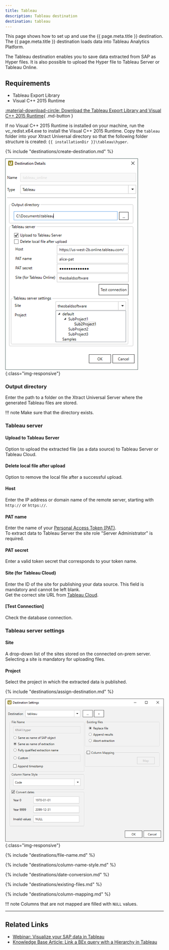 ```yaml
---
title: Tableau
description: Tableau destination
destination: tableau
---
```


This page shows how to set up and use the {{ page.meta.title }} destination. 
The {{ page.meta.title }} destination loads data into Tableau Analytics Platform. 

The Tableau destination enables you to save data extracted from SAP as Hyper files.
It is also possible to upload the Hyper file to Tableau Server or Tableau Online.

## Requirements

- Tableau Export Library
- Visual C++ 2015 Runtime

[:material-download-circle: Download the Tableau Export Library and Visual C++ 2015 Runtime](https://s3.eu-central-1.amazonaws.com/cdn-files.theobald-software.com/download/XtractUniversal/tableau.zip){ .md-button }

If no Visual C++ 2015 Runtime is installed on your machine, run the vc_redist.x64.exe to install the Visual C++ 2015 Runtime. 
Copy the `tableau` folder into your Xtract Universal directory so that the following folder structure is created:
`{{ installationDir }}\tableau\hyper`.

{% include "destinations/create-destination.md" %}

![Destination-Details](../../assets/images/xu/documentation/destinations/tableau/destination-details.png){:class="img-responsive"}

### Output directory
Enter the path to a folder on the Xtract Universal Server where the generated Tableau files are stored.

!!! note
	Make sure that the directory exists.

### Tableau server

#### Upload to Tableau Server
Option to upload the extracted file (as a data source) to Tableau Server or Tableau Cloud.

#### Delete local file after upload
Option to remove the local file after a successful upload.

#### Host
Enter the IP address or domain name of the remote server, starting with `http://` or `https://`.

#### PAT name
Enter the name of your [Personal Access Token (PAT)](https://help.tableau.com/current/api/rest_api/en-us/REST/rest_api_concepts_auth.htm#make-a-sign-in-request-with-a-personal-access-token).<br>
To extract data to Tableau Server the site role "Server Administrator" is required.<br>

#### PAT secret
Enter a valid token secret that corresponds to your token name.

#### Site (for Tableau Cloud)
Enter the ID of the site for publishing your data source. 
This field is mandatory and cannot be left blank. <br>
Get the correct site URL from [Tableau Cloud](https://online.tableau.com/#/site/Site/workbooks).

#### [Test Connection]
Check the database connection. 

### Tableau server settings

#### Site
A drop-down list of the sites stored on the connected on-prem server. Selecting a site is mandatory for uploading files. 

#### Project
Select the project in which the extracted data is published. 


{% include "destinations/assign-destination.md" %}

![Destination-settings](../../assets/images/xu/documentation/destinations/tableau/destination-settings.png){:class="img-responsive"}

{% include "destinations/file-name.md" %}

{% include "destinations/column-name-style.md" %}

{% include "destinations/date-conversion.md" %}

{% include "destinations/existing-files.md" %}

{% include "destinations/column-mapping.md" %}

!!! note 
	Columns that are not mapped are filled with `NULL` values.

*****
## Related Links
- [Webinar: Visualize your SAP data in Tableau](https://www.youtube.com/watch?v=X6T3NfVDhJE)
- [Knowledge Base Article: Link a BEx query with a Hierarchy in Tableau](../../knowledge-base/link-bex-query-with-hierarchy.md)
